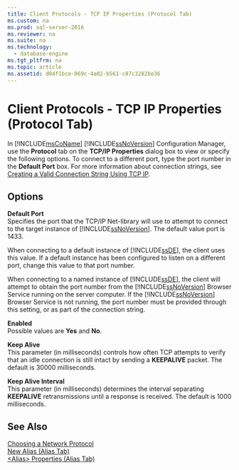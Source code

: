 ```yaml
---
title: Client Protocols - TCP IP Properties (Protocol Tab)
ms.custom: na
ms.prod: sql-server-2016
ms.reviewer: na
ms.suite: na
ms.technology: 
  - database-engine
ms.tgt_pltfrm: na
ms.topic: article
ms.assetid: d04f1bce-069c-4a02-b561-c87c3282be36
---
```

# Client Protocols - TCP IP Properties (Protocol Tab)
  In [!INCLUDE[msCoName](../../Token\Other/msCoName_md.md)] [!INCLUDE[ssNoVersion](../../Token\Other/ssNoVersion_md.md)] Configuration Manager, use the **Protocol** tab on the **TCP\/IP Properties** dialog box to view or specify the following options. To connect to a different port, type the port number in the **Default Port** box. For more information about connection strings, see [Creating a Valid Connection String Using TCP IP](../../Topics\TopicNameContainA/Creating-a-Valid-Connection-String-Using-TCP-IP.md).  
  
## Options  
 **Default Port**  
 Specifies the port that the TCP\/IP Net\-library will use to attempt to connect to the target instance of [!INCLUDE[ssNoVersion](../../Token\Other/ssNoVersion_md.md)]. The default value port is 1433.  
  
 When connecting to a default instance of [!INCLUDE[ssDE](../../Token\Other/ssDE_md.md)], the client uses this value. If a default instance has been configured to listen on a different port, change this value to that port number.  
  
 When connecting to a named instance of [!INCLUDE[ssDE](../../Token\Other/ssDE_md.md)], the client will attempt to obtain the port number from the [!INCLUDE[ssNoVersion](../../Token\Other/ssNoVersion_md.md)] Browser Service running on the server computer. If the [!INCLUDE[ssNoVersion](../../Token\Other/ssNoVersion_md.md)] Browser Service is not running, the port number must be provided through this setting, or as part of the connection string.  
  
 **Enabled**  
 Possible values are **Yes** and **No**.  
  
 **Keep Alive**  
 This parameter \(in milliseconds\) controls how often TCP attempts to verify that an idle connection is still intact by sending a **KEEPALIVE** packet. The default is 30000 milliseconds.  
  
 **Keep Alive Interval**  
 This parameter \(in milliseconds\) determines the interval separating **KEEPALIVE** retransmissions until a response is received. The default is 1000 milliseconds.  
  
## See Also  
 [Choosing a Network Protocol](../Topic/Choosing%20a%20Network%20Protocol.md)   
 [New Alias &#40;Alias Tab&#41;](../../Topics\TopicNameNotContainA/New-Alias--Alias-Tab-.md)   
 [&#60;Alias&#62; Properties &#40;Alias Tab&#41;](../Topic/%3CAlias%3E%20Properties%20\(Alias%20Tab\).md)  
  
  